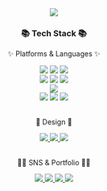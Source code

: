 <div align=center>
	<img src="https://capsule-render.vercel.app/api?type=waving&color=auto&height=200&section=header&text=Welcome&fontSize=50" />	
</div>
<div align=center>
	<h3>📚 Tech Stack 📚</h3>
	<p>✨ Platforms & Languages ✨</p>
</div>
<div align="center">
	<img src="https://img.shields.io/badge/HTML5-E34F26?style=flat&logo=HTML5&logoColor=white" />
	<img src="https://img.shields.io/badge/CSS3-1572B6?style=flat&logo=CSS3&logoColor=white" />
	<img src="https://img.shields.io/badge/jQuery-0769AD?style=flat&logo=jQuery&logoColor=white" />
	<br>
	<img src="https://img.shields.io/badge/Typescript-3178C6?style=flat&logo=Typescript&logoColor=white" />
 	<img src="https://img.shields.io/badge/JavaScript-F7DF1E?style=flat&logo=JavaScript&logoColor=white" />
	<img src="https://img.shields.io/badge/React-61DAFB?style=flat&logo=React&logoColor=white" />
 <br>
 <img src="https://img.shields.io/badge/Styled Components-DB7093?style=flat&logo=styled components&logoColor=white" />
 <br>
 <img src="https://img.shields.io/badge/Android-3DDC84?style=flat&logo=Android&logoColor=white" />
 <img src="https://img.shields.io/badge/Flutter-02569B?style=flat&logo=Flutter&logoColor=white" />
 <img src="https://img.shields.io/badge/Dart-000000?style=flat&logo=Dart&logoColor=white" />
		
</div>
<br>
<div align=center>
	<p>🎨 Design 🎨</p>
</div>
<div align=center>
	<a href="">
		<img src="https://img.shields.io/badge/Figma-F24E1E?style=flat&logo=Figma&logoColor=white" />
	</a>
	<a href="">
		<img src="https://img.shields.io/badge/Adobe Xd-FF61F6?style=flat&logo=AdobeXd&logoColor=white" />
	</a>
	<a href="">
		<img src="https://img.shields.io/badge/Adobe Photoshop-31A8FF?style=flat&logo=AdobePhotoshop&logoColor=white" />
	</a>
	<br>
</div>
<br>
<div align=center>
<p>👩‍💻 SNS & Portfolio 👩‍💻</p>
</div>
<div align=center>
	<a href="">
		<img src="https://img.shields.io/badge/Portfolio-FF3633?style=flat&logo=Micro.blog&logoColor=white" />
	</a>
	<a href="https://younj00.github.io/">
		<img src="https://img.shields.io/badge/Blog-FF9800?style=flat&logo=Blogger&logoColor=white" />
	</a>
	<a href="">
		<img src="https://img.shields.io/badge/Mail-30B980?style=flat&logo=Gmail&logoColor=white" />
	</a>
	<a href="">
		<img src="https://img.shields.io/badge/Notion-000000?style=flat&logo=Notion&logoColor=white" />
	</a>
	<br>
</div>
<br>
<br>
<!--
**YounJ00/YounJ00** is a ✨ _special_ ✨ repository because its `README.md` (this file) appears on your GitHub profile.

Here are some ideas to get you started:

- 🔭 I’m currently working on ...
- 🌱 I’m currently learning ...
- 👯 I’m looking to collaborate on ...
- 🤔 I’m looking for help with ...
- 💬 Ask me about ...
- 📫 How to reach me: ...
- 😄 Pronouns: ...
- ⚡ Fun fact: ...
-->
